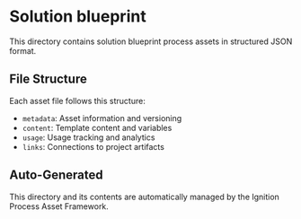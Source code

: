 # Solution blueprint

This directory contains solution blueprint process assets in structured JSON format.

## File Structure

Each asset file follows this structure:
- `metadata`: Asset information and versioning
- `content`: Template content and variables  
- `usage`: Usage tracking and analytics
- `links`: Connections to project artifacts

## Auto-Generated

This directory and its contents are automatically managed by the Ignition Process Asset Framework.

